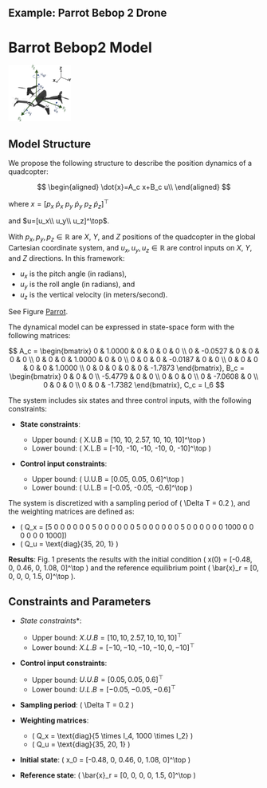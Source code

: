 ## Example: Parrot Bebop 2 Drone
# Barrot Bebop2 Model

<img src="Pics/Drone.png" alt="Welcome Image" style="width:25%;">

## Model Structure

We propose the following structure to describe the position dynamics of a quadcopter:

$$
\begin{aligned}
\dot{x}=A_c x+B_c u\\
\end{aligned}
$$

where $x=[p_x ~ \dot{p}_x ~ p_y ~ \dot{p}_y ~ p_z ~\dot{p}_z ]^\top$

and $u=[u_x\\ 
        u_y\\
        u_z]^\top$. 

With $p_x,p_y,p_z \in \mathbb{R}$ are $X$, $Y$, and $Z$ positions of the quadcopter in the global Cartesian coordinate system, and $u_x, u_y, u_z \in \mathbb{R}$ are control inputs on $X$, $Y$, and $Z$ directions. In this framework:
- $u_x$ is the pitch angle (in radians),
- $u_y$ is the roll angle (in radians), and
- $u_z$ is the vertical velocity (in meters/second).

See Figure [Parrot](#parrot).


The dynamical model can be expressed in state-space form with the following matrices:

$$
A_c = 
\begin{bmatrix}
0 & 1.0000 & 0 & 0 & 0 & 0 \\
0 & -0.0527 & 0 & 0 & 0 & 0 \\
0 & 0 & 0 & 1.0000 & 0 & 0 \\
0 & 0 & 0 & -0.0187 & 0 & 0 \\
0 & 0 & 0 & 0 & 0 & 1.0000 \\
0 & 0 & 0 & 0 & 0 & -1.7873
\end{bmatrix},
B_c =
\begin{bmatrix}
0 & 0 & 0 \\
-5.4779 & 0 & 0 \\
0 & 0 & 0 \\
0 & -7.0608 & 0 \\
0 & 0 & 0 \\
0 & 0 & -1.7382
\end{bmatrix}, C_c = I_6
$$

The system includes six states and three control inputs, with the following constraints:

- **State constraints**:  
  - Upper bound: \( X.U.B = [10, 10, 2.57, 10, 10, 10]^\top \)  
  - Lower bound: \( X.L.B = [-10, -10, -10, -10, 0, -10]^\top \)  

- **Control input constraints**:  
  - Upper bound: \( U.U.B = [0.05, 0.05, 0.6]^\top \)  
  - Lower bound: \( U.L.B = [-0.05, -0.05, -0.6]^\top \)  

The system is discretized with a sampling period of \( \Delta T = 0.2 \), and the weighting matrices are defined as:  
- \( Q_x = [5 0 0 0 0 0
            0 5 0 0 0 0
           0 0 5 0 0 0
           0 0 0 5 0 0
           0 0 0 0 1000 0
           0 0 0 0 0 1000]\)  
- \( Q_u = \text{diag}\{35, 20, 1\} \)

**Results**: Fig. 1 presents the results with the initial condition \( x(0) = [-0.48, 0, 0.46, 0, 1.08, 0]^\top \) and the reference equilibrium point \( \bar{x}_r = [0, 0, 0, 0, 1.5, 0]^\top \).


## Constraints and Parameters

- *State constraints**:  
  - Upper bound: $X.U.B = [10, 10, 2.57, 10, 10, 10]^\top$  
  - Lower bound: $X.L.B = [-10, -10, -10, -10, 0, -10]^\top$  

- **Control input constraints**:  
  - Upper bound: $U.U.B = [0.05, 0.05, 0.6]^\top$ 
  - Lower bound: $U.L.B = [-0.05, -0.05, -0.6]^\top$  

- **Sampling period**: \( \Delta T = 0.2 \)

- **Weighting matrices**:  
  - \( Q_x = \text{diag}\{5 \times I_4, 1000 \times I_2\} \)  
  - \( Q_u = \text{diag}\{35, 20, 1\} \)

- **Initial state**: \( x_0 = [-0.48, 0, 0.46, 0, 1.08, 0]^\top \)  
- **Reference state**: \( \bar{x}_r = [0, 0, 0, 0, 1.5, 0]^\top \)

